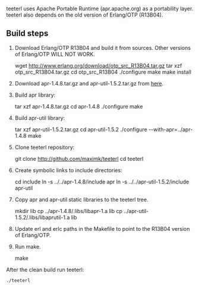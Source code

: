 
teeterl uses Apache Portable Runtime (apr.apache.org) as a portability layer.
teeterl also depends on the old version of Erlang/OTP (R13B04).

## Build steps

1. Download Erlang/OTP R13B04 and build it from sources. Other versions of
Erlang/OTP WILL NOT WORK.

	wget http://www.erlang.org/download/otp_src_R13B04.tar.gz
	tar xzf otp_src_R13B04.tar.gz
	cd otp_src_R13B04
	./configure
	make
	make install

1. Download apr-1.4.8.tar.gz and apr-util-1.5.2.tar.gz from
[here](http://apr.apache.org/download.cgi).

1. Build apr library:

	tar xzf apr-1.4.8.tar.gz
	cd apr-1.4.8
	./configure
	make

1. Build apr-util library:

	tar xzf apr-util-1.5.2.tar.gz
	cd apr-util-1.5.2
	./configure --with-apr=../apr-1.4.8
	make

1. Clone teeterl repository:

	git clone http://github.com/maximk/teeterl
	cd teeterl

1. Create symbolic links to include directories:

	cd include
	ln -s ../../apr-1.4.8/include apr
	ln -s ../../apr-util-1.5.2/include apr-util

1. Copy apr and apr-util static libraries to the teeterl tree.

	mkdir lib
	cp ../apr-1.4.8/.libs/libapr-1.a lib
	cp ../apr-util-1.5.2/.libs/libaprutil-1.a lib

1. Update erl and erlc paths in the Makefile to point to the R13B04 version of
Erlang/OTP.

1. Run make.

	make

After the clean build run teeterl:

	./teeterl

